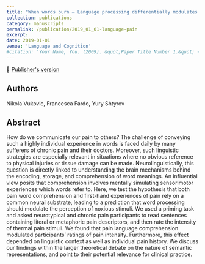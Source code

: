 ```yaml
---
title: "When words burn – Language processing differentially modulates pain perception in typical and chronic pain populations"
collection: publications
category: manuscripts
permalink: /publication/2019_01_01-language-pain
excerpt:
date: 2019-01-01
venue: 'Language and Cognition'
#citation: 'Your Name, You. (2009). &quot;Paper Title Number 1.&quot; <i>Journal 1</i>. 1(1).'
---
```


<!--more-->

📄 [Publisher's version](https://www.cambridge.org/core/journals/language-and-cognition/article/when-words-burn-language-processing-differentially-modulates-pain-perception-in-typical-and-chronic-pain-populations/47904639CB1E7B751411F8FE365720ED)

## Authors
Nikola Vukovic, Francesca Fardo, Yury Shtyrov

## Abstract
How do we communicate our pain to others? The challenge of conveying such a highly individual experience in words is faced daily by many sufferers of chronic pain and their doctors. Moreover, such linguistic strategies are especially relevant in situations where no obvious reference to physical injuries or tissue damage can be made. Neurolinguistically, this question is directly linked to understanding the brain mechanisms behind the encoding, storage, and comprehension of word meanings. An influential view posits that comprehension involves mentally simulating sensorimotor experiences which words refer to. Here, we test the hypothesis that both pain word comprehension and first-hand experiences of pain rely on a common neural substrate, leading to a prediction that word processing should modulate the perception of noxious stimuli. We used a priming task and asked neurotypical and chronic pain participants to read sentences containing literal or metaphoric pain descriptors, and then rate the intensity of thermal pain stimuli. We found that pain language comprehension modulated participants’ ratings of pain intensity. Furthermore, this effect depended on linguistic context as well as individual pain history. We discuss our findings within the larger theoretical debate on the nature of semantic representations, and point to their potential relevance for clinical practice.